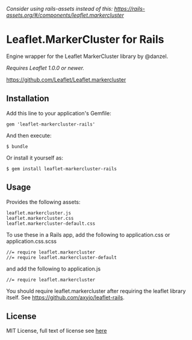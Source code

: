 *Consider using rails-assets instead of this: https://rails-assets.org/#/components/leaflet.markercluster*

# Leaflet.MarkerCluster for Rails

Engine wrapper for the Leaflet MarkerCluster library by @danzel.

*Requires Leaflet 1.0.0 or newer.*

https://github.com/Leaflet/Leaflet.markercluster

## Installation

Add this line to your application's Gemfile:

    gem 'leaflet-markercluster-rails'

And then execute:

    $ bundle

Or install it yourself as:

    $ gem install leaflet-markercluster-rails

## Usage

Provides the following assets:

    leaflet.markercluster.js
    leaflet.markercluster.css
    leaflet.markercluster-default.css

To use these in a Rails app, add the following to application.css or application.css.scss

    //= require leaflet.markercluster
    //= require leaflet.markercluster-default

and add the following to application.js

    //= require leaflet.markercluster

You should require leaflet.markercluster after requiring the leaflet
library itself. See https://github.com/axyjo/leaflet-rails.

## License
MIT License, full text of license see [here][License]

[License]: https://github.com/Leaflet/Leaflet.markercluster/blob/master/MIT-LICENCE.txt "LICENSE"
